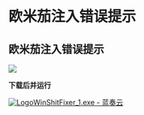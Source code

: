 # 欧米茄注入错误提示

## 欧米茄注入错误提示

![](https://docs.hzz.im/\~gitbook/image?url=https%3A%2F%2F1382592200-files.gitbook.io%2F%7E%2Ffiles%2Fv0%2Fb%2Fgitbook-x-prod.appspot.com%2Fo%2Fspaces%252F7YXEHggLzaiKwZjRSOD4%252Fuploads%252FApeLfQ55dAyH7iiaevPI%252Fimage.png%3Falt%3Dmedia%26token%3D50211446-157c-437a-9903-4193cc931517\&width=768\&dpr=4\&quality=100\&sign=a6b09e2\&sv=1)

**下载后并运行**

[![Logo](https://assets.woozooo.com/assets/favicon.ico)WinShitFixer\_1.exe - 蓝奏云](https://hzmod.lanzoue.com/iesC41sgfp7i)
